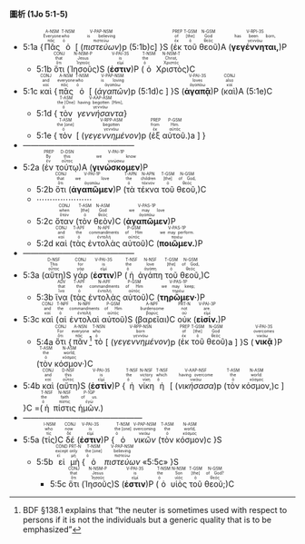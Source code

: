 #### 圖析 (1Jo 5:1-5)


- 5:1a {<RUBY><ruby><ruby>Πᾶς<rt>πᾶς</rt></ruby><rt>Everyone</rt></ruby><rt>A-NSM</rt></RUBY> <RUBY><ruby><ruby>ὁ<rt>ὁ</rt></ruby><rt>who</rt></ruby><rt>T-NSM</rt></RUBY> [ (<RUBY><ruby><ruby><em>πιστεύων</em><rt>πιστεύω</rt></ruby><rt>is believing</rt></ruby><rt>V-PAP-NSM</rt></RUBY>)p (5:1b)c] }S (<RUBY><ruby><ruby>ἐκ<rt>ἐκ</rt></ruby><rt>of</rt></ruby><rt>PREP</rt></RUBY> <RUBY><ruby><ruby>τοῦ<rt>ὁ</rt></ruby><rt>[the]</rt></ruby><rt>T-GSM</rt></RUBY> <RUBY><ruby><ruby>θεοῦ<rt>θεός</rt></ruby><rt>God</rt></ruby><rt>N-GSM</rt></RUBY>)A (<RUBY><ruby><ruby><strong>γεγέννηται,</strong><rt>γεννάω</rt></ruby><rt>has been born,</rt></ruby><rt>V-RPI-3S</rt></RUBY>)P 
	- 5:1b <RUBY><ruby><ruby>ὅτι<rt>ὅτι</rt></ruby><rt>that</rt></ruby><rt>CONJ</rt></RUBY> (<RUBY><ruby><ruby>Ἰησοῦς<rt>Ἰησοῦς</rt></ruby><rt>Jesus</rt></ruby><rt>N-NSM-P</rt></RUBY>)S (<RUBY><ruby><ruby><strong>ἐστιν</strong><rt>εἰμί</rt></ruby><rt>is</rt></ruby><rt>V-PAI-3S</rt></RUBY>)P (<RUBY><ruby><ruby>ὁ<rt>ὁ</rt></ruby><rt>the</rt></ruby><rt>T-NSM</rt></RUBY> <RUBY><ruby><ruby>Χριστὸς<rt>Χριστός</rt></ruby><rt>Christ,</rt></ruby><rt>N-NSM-T</rt></RUBY>)C 
- 5:1c <RUBY><ruby><ruby>καὶ<rt>καί</rt></ruby><rt>and</rt></ruby><rt>CONJ</rt></RUBY> {<RUBY><ruby><ruby>πᾶς<rt>πᾶς</rt></ruby><rt>everyone</rt></ruby><rt>A-NSM</rt></RUBY> <RUBY><ruby><ruby>ὁ<rt>ὁ</rt></ruby><rt>who</rt></ruby><rt>T-NSM</rt></RUBY> [ (<RUBY><ruby><ruby><em>ἀγαπῶν</em><rt>ἀγαπάω</rt></ruby><rt>is loving</rt></ruby><rt>V-PAP-NSM</rt></RUBY>)p (5:1d)c ] }S (<RUBY><ruby><ruby><strong>ἀγαπᾷ</strong><rt>ἀγαπάω</rt></ruby><rt>loves</rt></ruby><rt>V-PAI-3S</rt></RUBY>)P (<RUBY><ruby><ruby>καὶ<rt>καί</rt></ruby><rt>also</rt></ruby><rt>CONJ</rt></RUBY>)A (5:1e)C
	- 5:1d {<RUBY><ruby><ruby>τὸν<rt>ὁ</rt></ruby><rt>the [One]</rt></ruby><rt>T-ASM</rt></RUBY> <RUBY><ruby><ruby><em>γεννήσαντα</em><rt>γεννάω</rt></ruby><rt>having begotten [Him],</rt></ruby><rt>V-AAP-ASM</rt></RUBY>}
	- 5:1e {<RUBY><ruby><ruby>τὸν<rt>ὁ</rt></ruby><rt>the [one]</rt></ruby><rt>T-ASM</rt></RUBY> [ (<RUBY><ruby><ruby><em>γεγεννημένον</em><rt>γεννάω</rt></ruby><rt>begotten</rt></ruby><rt>V-RPP-ASM</rt></RUBY>)p (<RUBY><ruby><ruby>ἐξ<rt>ἐκ</rt></ruby><rt>from</rt></ruby><rt>PREP</rt></RUBY> <RUBY><ruby><ruby>αὐτοῦ.<rt>αὐτός</rt></ruby><rt>Him.</rt></ruby><rt>P-GSM</rt></RUBY>)a ] }
- ——————————————
- 5:2a (<RUBY><ruby><ruby>ἐν<rt>ἐν</rt></ruby><rt>By</rt></ruby><rt>PREP</rt></RUBY> <RUBY><ruby><ruby>τούτῳ<rt>οὗτος</rt></ruby><rt>this</rt></ruby><rt>D-DSN</rt></RUBY>)A (<RUBY><ruby><ruby><strong>γινώσκομεν</strong><rt>γινώσκω</rt></ruby><rt>we know</rt></ruby><rt>V-PAI-1P</rt></RUBY>)P 
	- 5:2b <RUBY><ruby><ruby>ὅτι<rt>ὅτι</rt></ruby><rt>that</rt></ruby><rt>CONJ</rt></RUBY> (<RUBY><ruby><ruby><strong>ἀγαπῶμεν</strong><rt>ἀγαπάω</rt></ruby><rt>we love</rt></ruby><rt>V-PAI-1P</rt></RUBY>)P (<RUBY><ruby><ruby>τὰ<rt>ὁ</rt></ruby><rt>the</rt></ruby><rt>T-APN</rt></RUBY> <RUBY><ruby><ruby>τέκνα<rt>τέκνον</rt></ruby><rt>children</rt></ruby><rt>N-APN</rt></RUBY> <RUBY><ruby><ruby>τοῦ<rt>ὁ</rt></ruby><rt>[the]</rt></ruby><rt>T-GSM</rt></RUBY> <RUBY><ruby><ruby>θεοῦ,<rt>θεός</rt></ruby><rt>of God,</rt></ruby><rt>N-GSM</rt></RUBY>)C 
	- ⋯⋯⋯⋯⋯⋯⋯
	- 5:2c <RUBY><ruby><ruby>ὅταν<rt>ὅταν</rt></ruby><rt>when</rt></ruby><rt>CONJ</rt></RUBY> (<RUBY><ruby><ruby>τὸν<rt>ὁ</rt></ruby><rt>[the]</rt></ruby><rt>T-ASM</rt></RUBY> <RUBY><ruby><ruby>θεὸν<rt>θεός</rt></ruby><rt>God</rt></ruby><rt>N-ASM</rt></RUBY>)C (<RUBY><ruby><ruby><strong>ἀγαπῶμεν</strong><rt>ἀγαπάω</rt></ruby><rt>we may love</rt></ruby><rt>V-PAS-1P</rt></RUBY>)P 
	- 5:2d <RUBY><ruby><ruby>καὶ<rt>καί</rt></ruby><rt>and</rt></ruby><rt>CONJ</rt></RUBY> (<RUBY><ruby><ruby>τὰς<rt>ὁ</rt></ruby><rt>the</rt></ruby><rt>T-APF</rt></RUBY> <RUBY><ruby><ruby>ἐντολὰς<rt>ἐντολή</rt></ruby><rt>commandments</rt></ruby><rt>N-APF</rt></RUBY> <RUBY><ruby><ruby>αὐτοῦ<rt>αὐτός</rt></ruby><rt>of Him</rt></ruby><rt>P-GSM</rt></RUBY>)C (<RUBY><ruby><ruby><strong>ποιῶμεν.</strong><rt>ποιέω</rt></ruby><rt>we may perform.</rt></ruby><rt>V-PAS-1P</rt></RUBY>)P 
- ——————————————
- 5:3a (<RUBY><ruby><ruby>αὕτη<rt>οὗτος</rt></ruby><rt>This</rt></ruby><rt>D-NSF</rt></RUBY>)S <RUBY><ruby><ruby>γάρ<rt>γάρ</rt></ruby><rt>for</rt></ruby><rt>CONJ</rt></RUBY> (<RUBY><ruby><ruby><strong>ἐστιν</strong><rt>εἰμί</rt></ruby><rt>is</rt></ruby><rt>V-PAI-3S</rt></RUBY>)P (<RUBY><ruby><ruby>ἡ<rt>ὁ</rt></ruby><rt>the</rt></ruby><rt>T-NSF</rt></RUBY> <RUBY><ruby><ruby>ἀγάπη<rt>ἀγάπη</rt></ruby><rt>love</rt></ruby><rt>N-NSF</rt></RUBY> <RUBY><ruby><ruby>τοῦ<rt>ὁ</rt></ruby><rt>[the]</rt></ruby><rt>T-GSM</rt></RUBY> <RUBY><ruby><ruby>θεοῦ,<rt>θεός</rt></ruby><rt>of God,</rt></ruby><rt>N-GSM</rt></RUBY>)C
	- 5:3b <RUBY><ruby><ruby>ἵνα<rt>ἵνα</rt></ruby><rt>that</rt></ruby><rt>ADV</rt></RUBY> (<RUBY><ruby><ruby>τὰς<rt>ὁ</rt></ruby><rt>the</rt></ruby><rt>T-APF</rt></RUBY> <RUBY><ruby><ruby>ἐντολὰς<rt>ἐντολή</rt></ruby><rt>commandments</rt></ruby><rt>N-APF</rt></RUBY> <RUBY><ruby><ruby>αὐτοῦ<rt>αὐτός</rt></ruby><rt>of Him</rt></ruby><rt>P-GSM</rt></RUBY>)C (<RUBY><ruby><ruby><strong>τηρῶμεν·</strong><rt>τηρέω</rt></ruby><rt>we may keep;</rt></ruby><rt>V-PAS-1P</rt></RUBY>)P 
- 5:3c <RUBY><ruby><ruby>καὶ<rt>καί</rt></ruby><rt>and</rt></ruby><rt>CONJ</rt></RUBY> (<RUBY><ruby><ruby>αἱ<rt>ὁ</rt></ruby><rt>the</rt></ruby><rt>T-NPF</rt></RUBY> <RUBY><ruby><ruby>ἐντολαὶ<rt>ἐντολή</rt></ruby><rt>commandments</rt></ruby><rt>N-NPF</rt></RUBY> <RUBY><ruby><ruby>αὐτοῦ<rt>αὐτός</rt></ruby><rt>of Him</rt></ruby><rt>P-GSM</rt></RUBY>)S (<RUBY><ruby><ruby>βαρεῖαι<rt>βαρύς</rt></ruby><rt>burdensome</rt></ruby><rt>A-NPF</rt></RUBY>)C <RUBY><ruby><ruby>οὐκ<rt>οὐ</rt></ruby><rt>not</rt></ruby><rt>PRT-N</rt></RUBY> (<RUBY><ruby><ruby><strong>εἰσίν.</strong><rt>εἰμί</rt></ruby><rt>are.</rt></ruby><rt>V-PAI-3P</rt></RUBY>)P 
	- 5:4a <RUBY><ruby><ruby>ὅτι<rt>ὅτι</rt></ruby><rt>For</rt></ruby><rt>CONJ</rt></RUBY> {<RUBY><ruby><ruby>πᾶν<rt>πᾶς</rt></ruby><rt>everyone</rt></ruby><rt>A-NSN</rt></RUBY>[^1] <RUBY><ruby><ruby>τὸ<rt>ὁ</rt></ruby><rt>who</rt></ruby><rt>T-NSN</rt></RUBY> [ (<RUBY><ruby><ruby><em>γεγεννημένον</em><rt>γεννάω</rt></ruby><rt>born</rt></ruby><rt>V-RPP-NSN</rt></RUBY>)p (<RUBY><ruby><ruby>ἐκ<rt>ἐκ</rt></ruby><rt>of</rt></ruby><rt>PREP</rt></RUBY> <RUBY><ruby><ruby>τοῦ<rt>ὁ</rt></ruby><rt>[the]</rt></ruby><rt>T-GSM</rt></RUBY> <RUBY><ruby><ruby>θεοῦ<rt>θεός</rt></ruby><rt>God</rt></ruby><rt>N-GSM</rt></RUBY>)a ] }S (<RUBY><ruby><ruby><strong>νικᾷ</strong><rt>νικάω</rt></ruby><rt>overcomes</rt></ruby><rt>V-PAI-3S</rt></RUBY>)P (<RUBY><ruby><ruby>τὸν<rt>ὁ</rt></ruby><rt>the</rt></ruby><rt>T-ASM</rt></RUBY> <RUBY><ruby><ruby>κόσμον·<rt>κόσμος</rt></ruby><rt>world;</rt></ruby><rt>N-ASM</rt></RUBY>)C
- 5:4b <RUBY><ruby><ruby>καὶ<rt>καί</rt></ruby><rt>and</rt></ruby><rt>CONJ</rt></RUBY> (<RUBY><ruby><ruby>αὕτη<rt>οὗτος</rt></ruby><rt>this</rt></ruby><rt>D-NSF</rt></RUBY>)S (<RUBY><ruby><ruby><strong>ἐστὶν</strong><rt>εἰμί</rt></ruby><rt>is</rt></ruby><rt>V-PAI-3S</rt></RUBY>)P { <RUBY><ruby><ruby>ἡ<rt>ὁ</rt></ruby><rt>the</rt></ruby><rt>T-NSF</rt></RUBY> <RUBY><ruby><ruby>νίκη<rt>νίκη</rt></ruby><rt>victory</rt></ruby><rt>N-NSF</rt></RUBY> <RUBY><ruby><ruby>ἡ<rt>ὁ</rt></ruby><rt>which</rt></ruby><rt>T-NSF</rt></RUBY> [ (<RUBY><ruby><ruby><em>νικήσασα</em><rt>νικάω</rt></ruby><rt>having overcome</rt></ruby><rt>V-AAP-NSF</rt></RUBY>)p (<RUBY><ruby><ruby>τὸν<rt>ὁ</rt></ruby><rt>the</rt></ruby><rt>T-ASM</rt></RUBY> <RUBY><ruby><ruby>κόσμον,<rt>κόσμος</rt></ruby><rt>world:</rt></ruby><rt>N-ASM</rt></RUBY>)c ] }C =(<RUBY><ruby><ruby>ἡ<rt>ὁ</rt></ruby><rt>the</rt></ruby><rt>T-NSF</rt></RUBY> <RUBY><ruby><ruby>πίστις<rt>πίστις</rt></ruby><rt>faith</rt></ruby><rt>N-NSF</rt></RUBY> <RUBY><ruby><ruby>ἡμῶν.<rt>ἐγώ</rt></ruby><rt>of us.</rt></ruby><rt>P-1GP</rt></RUBY>)
- ———————————————
- 5:5a (<RUBY><ruby><ruby>τίς<rt>τίς</rt></ruby><rt>who</rt></ruby><rt>I-NSM</rt></RUBY>)C <RUBY><ruby><ruby>δέ<rt>δέ</rt></ruby><rt>now</rt></ruby><rt>CONJ</rt></RUBY> (<RUBY><ruby><ruby><strong>ἐστιν</strong><rt>εἰμί</rt></ruby><rt>is</rt></ruby><rt>V-PAI-3S</rt></RUBY>)P {<RUBY><ruby><ruby>ὁ<rt>ὁ</rt></ruby><rt>the [one]</rt></ruby><rt>T-NSM</rt></RUBY> <RUBY><ruby><ruby><em>νικῶν</em><rt>νικάω</rt></ruby><rt>overcoming</rt></ruby><rt>V-PAP-NSM</rt></RUBY> (<RUBY><ruby><ruby>τὸν<rt>ὁ</rt></ruby><rt>the</rt></ruby><rt>T-ASM</rt></RUBY> <RUBY><ruby><ruby>κόσμον<rt>κόσμος</rt></ruby><rt>world,</rt></ruby><rt>N-ASM</rt></RUBY>)c  }S 
	- 5:5b <RUBY><ruby><ruby>εἰ<rt>εἰ</rt></ruby><rt>except</rt></ruby><rt>COND</rt></RUBY> <RUBY><ruby><ruby>μὴ<rt>μή</rt></ruby><rt>only</rt></ruby><rt>PRT-N</rt></RUBY> {<RUBY><ruby><ruby>ὁ<rt>ὁ</rt></ruby><rt>the [one]</rt></ruby><rt>T-NSM</rt></RUBY> <RUBY><ruby><ruby><em>πιστεύων</em><rt>πιστεύω</rt></ruby><rt>believing</rt></ruby><rt>V-PAP-NSM</rt></RUBY> «5:5c» }S
		- 5:5c <RUBY><ruby><ruby>ὅτι<rt>ὅτι</rt></ruby><rt>that</rt></ruby><rt>CONJ</rt></RUBY> (<RUBY><ruby><ruby>Ἰησοῦς<rt>Ἰησοῦς</rt></ruby><rt>Jesus</rt></ruby><rt>N-NSM-P</rt></RUBY>)S (<RUBY><ruby><ruby><strong>ἐστιν</strong><rt>εἰμί</rt></ruby><rt>is</rt></ruby><rt>V-PAI-3S</rt></RUBY>)P (<RUBY><ruby><ruby>ὁ<rt>ὁ</rt></ruby><rt>the</rt></ruby><rt>T-NSM</rt></RUBY> <RUBY><ruby><ruby>υἱὸς<rt>υἱός</rt></ruby><rt>Son</rt></ruby><rt>N-NSM</rt></RUBY> <RUBY><ruby><ruby>τοῦ<rt>ὁ</rt></ruby><rt>[the]</rt></ruby><rt>T-GSM</rt></RUBY> <RUBY><ruby><ruby>θεοῦ;<rt>θεός</rt></ruby><rt>of God?</rt></ruby><rt>N-GSM</rt></RUBY>)C




[^1]: BDF §138.1 explains that “the neuter is sometimes used with respect to persons if it is not the individuals but a generic quality that is to be emphasized”